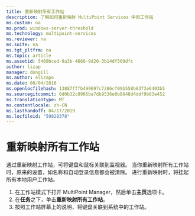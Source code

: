 ```yaml
---
title: 重新映射所有工作站
description: 了解如何重新映射 MultiPoint Services 中的工作站
ms.custom: na
ms.prod: windows-server-threshold
ms.technology: multipoint-services
ms.reviewer: na
ms.suite: na
ms.tgt_pltfrm: na
ms.topic: article
ms.assetid: 5460bced-9a3b-4660-9d20-3b14df509dfc
author: lizap
manager: dongill
ms.author: elizapo
ms.date: 08/04/2016
ms.openlocfilehash: 13887fffb499697c7286cf09b558b6373e6403b5
ms.sourcegitcommit: 0d0b32c8986ba7db9536e0b8648d4ddf9b03e452
ms.translationtype: MT
ms.contentlocale: zh-CN
ms.lasthandoff: 04/17/2019
ms.locfileid: "59828378"
---
```

# <a name="remap-all-stations"></a>重新映射所有工作站
通过重新映射工作站，可将键盘和鼠标关联到监视器。 当你重新映射所有工作站时，原来的设置，如名称和自动登录信息都会被清除。 进行重新映射时，将挂起所有本地用户工作站。  
  
1.  在工作站模式下打开 MultiPoint Manager，然后单击**主页**选项卡。  
2.  在**任务**之下，单击**重新映射所有工作站**。  
3. 按照工作站屏幕上的说明，将键盘关联到系统中的工作站。